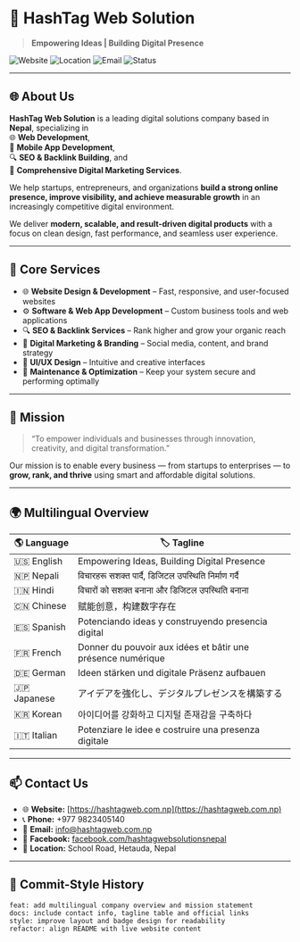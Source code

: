 # 🚀 HashTag Web Solution

> **Empowering Ideas | Building Digital Presence**

![Website](https://img.shields.io/badge/Website-hashtagweb.com.np-blue?style=flat-square)
![Location](https://img.shields.io/badge/Location-Nepal-green?style=flat-square)
![Email](https://img.shields.io/badge/Email-info@hashtagweb.com.np-red?style=flat-square)
![Status](https://img.shields.io/badge/Active-Yes-brightgreen?style=flat-square)

---

## 🌐 About Us

**HashTag Web Solution** is a leading digital solutions company based in **Nepal**, specializing in  
🌐 **Web Development**,  
📱 **Mobile App Development**,  
🔍 **SEO & Backlink Building**, and  
🧠 **Comprehensive Digital Marketing Services**.  

We help startups, entrepreneurs, and organizations **build a strong online presence, improve visibility, and achieve measurable growth** in an increasingly competitive digital environment.

We deliver **modern, scalable, and result-driven digital products** with a focus on clean design, fast performance, and seamless user experience.

---

## 🧩 Core Services

- 🌐 **Website Design & Development** – Fast, responsive, and user-focused websites  
- ⚙️ **Software & Web App Development** – Custom business tools and web applications  
- 🔍 **SEO & Backlink Services** – Rank higher and grow your organic reach  
- 📣 **Digital Marketing & Branding** – Social media, content, and brand strategy  
- 🎨 **UI/UX Design** – Intuitive and creative interfaces  
- 🧰 **Maintenance & Optimization** – Keep your system secure and performing optimally  

---

## 🧱 Mission

> “To empower individuals and businesses through innovation, creativity, and digital transformation.”

Our mission is to enable every business — from startups to enterprises — to **grow, rank, and thrive** using smart and affordable digital solutions.

---

## 🌍 Multilingual Overview

| 🌎 Language | 🏷️ Tagline |
|--------------|-------------|
| 🇺🇸 English | Empowering Ideas, Building Digital Presence |
| 🇳🇵 Nepali | विचारहरू सशक्त पार्दै, डिजिटल उपस्थिति निर्माण गर्दै |
| 🇮🇳 Hindi | विचारों को सशक्त बनाना और डिजिटल उपस्थिति बनाना |
| 🇨🇳 Chinese | 赋能创意，构建数字存在 |
| 🇪🇸 Spanish | Potenciando ideas y construyendo presencia digital |
| 🇫🇷 French | Donner du pouvoir aux idées et bâtir une présence numérique |
| 🇩🇪 German | Ideen stärken und digitale Präsenz aufbauen |
| 🇯🇵 Japanese | アイデアを強化し、デジタルプレゼンスを構築する |
| 🇰🇷 Korean | 아이디어를 강화하고 디지털 존재감을 구축하다 |
| 🇮🇹 Italian | Potenziare le idee e costruire una presenza digitale |

---

## 📫 Contact Us

- 🌐 **Website:** [https://hashtagweb.com.np](https://hashtagweb.com.np)  
- 📞 **Phone:** +977 9823405140  
- 📧 **Email:** [info@hashtagweb.com.np](mailto:info@hashtagweb.com.np)  
- 📘 **Facebook:** [facebook.com/hashtagwebsolutionsnepal](https://www.facebook.com/hashtagwebsolutionsnepal)  
- 📍 **Location:** School Road, Hetauda, Nepal  

---

## 🧾 Commit-Style History

```text
feat: add multilingual company overview and mission statement  
docs: include contact info, tagline table and official links  
style: improve layout and badge design for readability  
refactor: align README with live website content  
